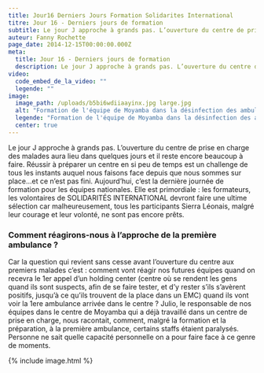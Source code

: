 ```yaml
---
title: Jour16 Derniers Jours Formation Solidarites International
titre: Jour 16 - Derniers jours de formation
subtitle: Le jour J approche à grands pas. L’ouverture du centre de prise en charge des malades aura lieu dans quelques jours et il reste encore beaucoup à faire...
auteur: Fanny Rochette
page_date: 2014-12-15T00:00:00.000Z
meta:
  title: Jour 16 - Derniers jours de formation
  description: Le jour J approche à grands pas. L’ouverture du centre de prise en charge des malades aura lieu dans quelques jours et il reste encore beaucoup à faire...
video:
  code_embed_de_la_video: ""
  legende: ""
image:
  image_path: /uploads/b5bi6wdiiaayinx.jpg large.jpg
  alt: "Formation de l'équipe de Moyamba dans la désinfection des ambulances"
  legende: "Formation de l'équipe de Moyamba dans la désinfection des ambulances"
  center: true
---
```

Le jour J approche &agrave; grands pas. L’ouverture du centre de prise en charge des malades aura lieu dans quelques jours et il reste encore beaucoup &agrave; faire. R&eacute;ussir &agrave; pr&eacute;parer un centre  en si peu de temps est un challenge de tous les instants auquel nous faisons face depuis que nous sommes sur place…et ce n’est pas fini.
Aujourd’hui, c’est la derni&egrave;re journ&eacute;e de formation pour les &eacute;quipes nationales. Elle est primordiale : les formateurs, les volontaires de SOLIDARIT&Eacute;S INTERNATIONAL devront faire une ultime s&eacute;lection car malheureusement, tous les participants Sierra L&eacute;onais, malgr&eacute; leur courage et leur volont&eacute;, ne sont pas encore pr&ecirc;ts.

### Comment r&eacute;agirons-nous &agrave; l’approche de la premi&egrave;re ambulance ?

Car la question qui revient sans cesse avant l’ouverture du centre aux premiers malades c’est : comment vont r&eacute;agir nos futures &eacute;quipes quand on recevra le 1er appel d’un holding center (centre o&ugrave; se rendent les gens quand ils sont suspects, afin de se faire tester, et d’y rester s’ils s’av&egrave;rent positifs, jusqu’&agrave; ce qu’ils trouvent de la place dans un EMC) quand ils vont voir la 1ere ambulance arriv&eacute;e dans le centre ?
Julio, le responsable de nos &eacute;quipes dans le centre de Moyamba qui a d&eacute;j&agrave; travaill&eacute; dans un centre de prise en charge, nous racontait, comment, malgr&eacute; la formation et la pr&eacute;paration, &agrave; la premi&egrave;re ambulance, certains staffs &eacute;taient paralys&eacute;s. Personne ne sait quelle capacit&eacute; personnelle on a pour faire face &agrave; ce genre de moments.

{% include image.html %}